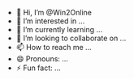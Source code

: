- 👋 Hi, I’m @Win2Online
- 👀 I’m interested in ...
- 🌱 I’m currently learning ...
- 💞️ I’m looking to collaborate on ...
- 📫 How to reach me ...
- 😄 Pronouns: ...
- ⚡ Fun fact: ...

<!---
Win2Online/Win2Online is a ✨ special ✨ repository because its `README.md` (this file) appears on your GitHub profile.
You can click the Preview link to take a look at your changes.
--->
